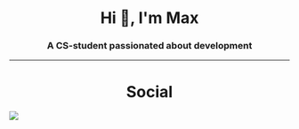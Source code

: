 <h1 align="center">Hi 👋, I'm Max</h1>
<h3 align="center">A CS-student passionated about development</h3>

<hr />
<h1 align="center">Social </h1>
<a href="https://www.linkedin.com/in/maxtschau/" target="_blank"><img src="https://img.shields.io/badge/linkedin-%230077B5.svg?&style=for-the-badge&logo=linkedin&logoColor=white" /><a/>

<!--
**maxschau/maxschau** is a ✨ _special_ ✨ repository because its `README.md` (this file) appears on your GitHub profile.

[![Max' github stats](https://github-readme-stats.vercel.app/api?username=maxschau&show_icons=true&theme=dark)](https://github.com/anuraghazra/github-readme-stats)
Here are some ideas to get you started:

- 🔭 I’m currently working on ...
- 🌱 I’m currently learning ...
- 👯 I’m looking to collaborate on ...
- 🤔 I’m looking for help with ...
- 💬 Ask me about ...
- 📫 How to reach me: ...
- 😄 Pronouns: ...
- ⚡ Fun fact: ...
-->
